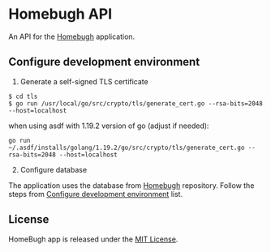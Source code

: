# Homebugh API


An API for the [Homebugh](https://github.com/ck3g/homebugh) application.

## Configure development environment

1. Generate a self-signed TLS certificate

```shell
$ cd tls
$ go run /usr/local/go/src/crypto/tls/generate_cert.go --rsa-bits=2048 --host=localhost
```

when using asdf with 1.19.2 version of go (adjust if needed):
```
go run ~/.asdf/installs/golang/1.19.2/go/src/crypto/tls/generate_cert.go --rsa-bits=2048 --host=localhost
```

2. Configure database

The application uses the database from [Homebugh](https://github.com/ck3g/homebugh) repository.
Follow the steps from [Configure development environment](https://github.com/ck3g/homebugh#configure-development-environment) list.

## License

HomeBugh app is released under the [MIT License](./LICENSE).
